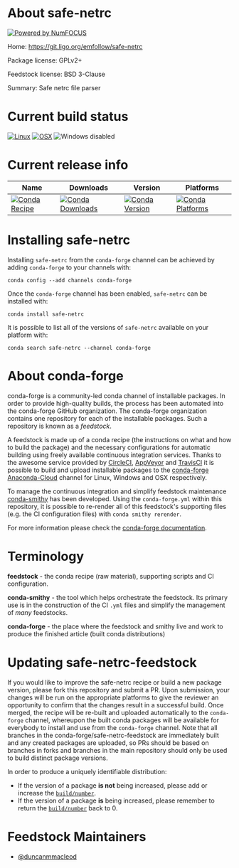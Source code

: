 About safe-netrc
================

[![Powered by NumFOCUS](https://img.shields.io/badge/powered%20by-NumFOCUS-orange.svg?style=flat&colorA=E1523D&colorB=007D8A)](http://numfocus.org)

Home: https://git.ligo.org/emfollow/safe-netrc

Package license: GPLv2+

Feedstock license: BSD 3-Clause

Summary: Safe netrc file parser



Current build status
====================

[![Linux](https://img.shields.io/circleci/project/github/conda-forge/safe-netrc-feedstock/master.svg?label=Linux)](https://circleci.com/gh/conda-forge/safe-netrc-feedstock)
[![OSX](https://img.shields.io/travis/conda-forge/safe-netrc-feedstock/master.svg?label=macOS)](https://travis-ci.org/conda-forge/safe-netrc-feedstock)
![Windows disabled](https://img.shields.io/badge/Windows-disabled-lightgrey.svg)

Current release info
====================

| Name | Downloads | Version | Platforms |
| --- | --- | --- | --- |
| [![Conda Recipe](https://img.shields.io/badge/recipe-safe--netrc-green.svg)](https://anaconda.org/conda-forge/safe-netrc) | [![Conda Downloads](https://img.shields.io/conda/dn/conda-forge/safe-netrc.svg)](https://anaconda.org/conda-forge/safe-netrc) | [![Conda Version](https://img.shields.io/conda/vn/conda-forge/safe-netrc.svg)](https://anaconda.org/conda-forge/safe-netrc) | [![Conda Platforms](https://img.shields.io/conda/pn/conda-forge/safe-netrc.svg)](https://anaconda.org/conda-forge/safe-netrc) |

Installing safe-netrc
=====================

Installing `safe-netrc` from the `conda-forge` channel can be achieved by adding `conda-forge` to your channels with:

```
conda config --add channels conda-forge
```

Once the `conda-forge` channel has been enabled, `safe-netrc` can be installed with:

```
conda install safe-netrc
```

It is possible to list all of the versions of `safe-netrc` available on your platform with:

```
conda search safe-netrc --channel conda-forge
```


About conda-forge
=================

conda-forge is a community-led conda channel of installable packages.
In order to provide high-quality builds, the process has been automated into the
conda-forge GitHub organization. The conda-forge organization contains one repository
for each of the installable packages. Such a repository is known as a *feedstock*.

A feedstock is made up of a conda recipe (the instructions on what and how to build
the package) and the necessary configurations for automatic building using freely
available continuous integration services. Thanks to the awesome service provided by
[CircleCI](https://circleci.com/), [AppVeyor](https://www.appveyor.com/)
and [TravisCI](https://travis-ci.org/) it is possible to build and upload installable
packages to the [conda-forge](https://anaconda.org/conda-forge)
[Anaconda-Cloud](https://anaconda.org/) channel for Linux, Windows and OSX respectively.

To manage the continuous integration and simplify feedstock maintenance
[conda-smithy](https://github.com/conda-forge/conda-smithy) has been developed.
Using the ``conda-forge.yml`` within this repository, it is possible to re-render all of
this feedstock's supporting files (e.g. the CI configuration files) with ``conda smithy rerender``.

For more information please check the [conda-forge documentation](https://conda-forge.org/docs/).

Terminology
===========

**feedstock** - the conda recipe (raw material), supporting scripts and CI configuration.

**conda-smithy** - the tool which helps orchestrate the feedstock.
                   Its primary use is in the construction of the CI ``.yml`` files
                   and simplify the management of *many* feedstocks.

**conda-forge** - the place where the feedstock and smithy live and work to
                  produce the finished article (built conda distributions)


Updating safe-netrc-feedstock
=============================

If you would like to improve the safe-netrc recipe or build a new
package version, please fork this repository and submit a PR. Upon submission,
your changes will be run on the appropriate platforms to give the reviewer an
opportunity to confirm that the changes result in a successful build. Once
merged, the recipe will be re-built and uploaded automatically to the
`conda-forge` channel, whereupon the built conda packages will be available for
everybody to install and use from the `conda-forge` channel.
Note that all branches in the conda-forge/safe-netrc-feedstock are
immediately built and any created packages are uploaded, so PRs should be based
on branches in forks and branches in the main repository should only be used to
build distinct package versions.

In order to produce a uniquely identifiable distribution:
 * If the version of a package **is not** being increased, please add or increase
   the [``build/number``](https://conda.io/docs/user-guide/tasks/build-packages/define-metadata.html#build-number-and-string).
 * If the version of a package **is** being increased, please remember to return
   the [``build/number``](https://conda.io/docs/user-guide/tasks/build-packages/define-metadata.html#build-number-and-string)
   back to 0.

Feedstock Maintainers
=====================

* [@duncanmmacleod](https://github.com/duncanmmacleod/)

